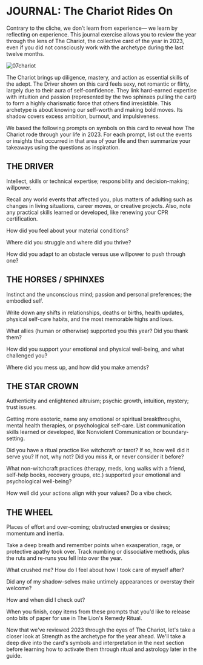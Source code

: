 # JOURNAL: The Chariot Rides On

Contrary to the cliche, we don’t learn from experience— we learn by reflecting on experience. This journal exercise allows you to review the year through the lens of The Chariot, the collective card of the year in 2023, even if you did not consciously work with the archetype during the last twelve months.

![07chariot](https://github.com/micaelaneus/strength-as-ccoty/assets/5696026/78db8324-9d16-4d63-9c2e-015100a391d8)

The Chariot brings up diligence, mastery, and action as essential skills of the adept. The Driver shown on this card feels sexy, not romantic or flirty, largely due to their aura of self-confidence. They link hard-earned expertise with intuition and passion (represented by the two sphinxes pulling the cart) to form a highly charismatic force that others find irresistible. This archetype is about knowing our self-worth and making bold moves. Its shadow covers excess ambition, burnout, and impulsiveness.

We based the following prompts on symbols on this card to reveal how The Chariot rode through your life in 2023. For each prompt, list out the events or insights that occurred in that area of your life and then summarize your takeaways using the questions as inspiration.

## THE DRIVER

Intellect, skills or technical expertise; responsibility and decision-making; willpower.

Recall any world events that affected you, plus matters of adulting such as changes in living situations, career moves, or creative projects. Also, note any practical skills learned or developed, like renewing your CPR certification.

How did you feel about your material conditions?

Where did you struggle and where did you thrive?

How did you adapt to an obstacle versus use willpower to push through one?

## THE HORSES / SPHINXES

Instinct and the unconscious mind; passion and personal preferences; the embodied self.

Write down any shifts in relationships, deaths or births, health updates, physical self-care habits, and the most memorable highs and lows.

What allies (human or otherwise) supported you this year? Did you thank them?

How did you support your emotional and physical well-being, and what challenged you?

Where did you mess up, and how did you make amends?

## THE STAR CROWN

Authenticity and enlightened altruism; psychic growth, intuition, mystery; trust issues.

Getting more esoteric, name any emotional or spiritual breakthroughs, mental health therapies, or psychological self-care. List communication skills learned or developed, like Nonviolent Communication or boundary-setting.

Did you have a ritual practice like witchcraft or tarot? If so, how well did it serve you? If not, why not? Did you miss it, or never consider it before?

What non-witchcraft practices (therapy, meds, long walks with a friend, self-help books, recovery groups, etc.) supported your emotional and psychological well-being?

How well did your actions align with your values? Do a vibe check.

## THE WHEEL

Places of effort and over-coming; obstructed energies or desires; momentum and inertia.

Take a deep breath and remember points when exasperation, rage, or protective apathy took over. Track numbing or dissociative methods, plus the ruts and re-runs you fell into over the year.

What crushed me? How do I feel about how I took care of myself after?

Did any of my shadow-selves make untimely appearances or overstay their welcome?

How and when did I check out?

When you finish, copy items from these prompts that you’d like to release onto bits of paper for use in The Lion's Remedy Ritual.

Now that we've reviewed 2023 through the eyes of The Chariot, let's take a closer look at Strength as the archetype for the year ahead. We'll take a deep dive into the card's symbols and interpretation in the next section before learning how to activate them through ritual and astrology later in the guide.
